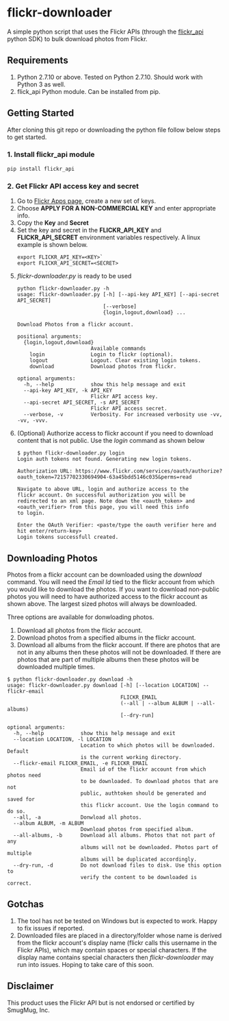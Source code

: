 # flickr-downloader
A simple python script that uses the Flickr APIs (through the [flickr_api](https://github.com/alexis-mignon/python-flickr-api) python SDK) to bulk download photos from Flickr.

## Requirements
1. Python 2.7.10 or above. Tested on Python 2.7.10. Should work with Python 3 as well.
2. flick_api Python module. Can be installed from pip.

## Getting Started
After cloning this git repo or downloading the python file follow below steps to get started.

### 1. Install flickr_api module
```pip install flickr_api```

### 2. Get Flickr API access key and secret
1. Go to [Flickr Apps page](https://www.flickr.com/services/api/keys),  create a new set of keys.
2. Choose **APPLY FOR A NON-COMMERCIAL KEY** and enter appropriate info.
3. Copy the **Key** and **Secret**
4. Set the key and secret in the **FLICKR_API_KEY** and **FLICKR_API_SECRET** environment variables respectively. A linux example is shown below.
    ```
    export FLICKR_API_KEY=<KEY>`
    export FLICKR_API_SECRET=<SECRET>
    ```
5. *flickr-downloader.py* is ready to be used
    ```
    python flickr-downloader.py -h
    usage: flickr-downloader.py [-h] [--api-key API_KEY] [--api-secret API_SECRET]
                                [--verbose]
                                {login,logout,download} ...
    
    Download Photos from a flickr account.
    
    positional arguments:
      {login,logout,download}
                            Available commands
        login               Login to flickr (optional).
        logout              Logout. Clear existing login tokens.
        download            Download photos from flickr.
    
    optional arguments:
      -h, --help            show this help message and exit
      --api-key API_KEY, -k API_KEY
                            Flickr API access key.
      --api-secret API_SECRET, -s API_SECRET
                            Flickr API access secret.
      --verbose, -v         Verbosity. For increased verbosity use -vv, -vv, -vvv.
    ```
6. (Optional) Authorize access to flickr account if you need to download content that is not public. Use the *login* command as shown below
    ```
    $ python flickr-downloader.py login
    Login auth tokens not found. Generating new login tokens.
    
    Authorization URL: https://www.flickr.com/services/oauth/authorize?oauth_token=72157702330694904-63a45bdd5146c035&perms=read
    
    Navigate to above URL, login and authorize access to the
    flickr account. On successful authorization you will be
    redirected to an xml page. Note down the <oauth_token> and
    <oauth_verifier> from this page, you will need this info
    to login.
    
    Enter the OAuth Verifier: <paste/type the oauth verifier here and hit enter/return-key>
    Login tokens successfull created.
    ```
## Downloading Photos
Photos from a flickr account can be downloaded using the *download* command. You will need the *Email Id* tied to the flickr account from which you would like to download the photos. If you want to download non-public photos you will need to have authorized access to the flickr account as shown above. The largest sized photos will always be downloaded.
    
Three options are available for donwloading photos.
1. Download all photos from the flickr account.
2. Download photos from a specified albums in the flickr account.
3. Download all albums from the flickr account. If there are photos that are not in any albums then these photos will not be downloaded. If there are photos that are part of multiple albums then these photos will be downloaded multiple times.

```
$ python flickr-downloader.py download -h
usage: flickr-downloader.py download [-h] [--location LOCATION] --flickr-email
                                     FLICKR_EMAIL
                                     (--all | --album ALBUM | --all-albums)
                                     [--dry-run]

optional arguments:
  -h, --help            show this help message and exit
  --location LOCATION, -l LOCATION
                        Location to which photos will be downloaded. Default
                        is the current working directory.
  --flickr-email FLICKR_EMAIL, -e FLICKR_EMAIL
                        Email id of the flickr account from which photos need
                        to be downloaded. To download photos that are not
                        public, authtoken should be generated and saved for
                        this flickr account. Use the login command to do so.
  --all, -a             Donwload all photos.
  --album ALBUM, -m ALBUM
                        Download photos from specified album.
  --all-albums, -b      Download all albums. Photos that not part of any
                        albums will not be downloaded. Photos part of multiple
                        albums will be duplicated accordingly.
  --dry-run, -d         Do not download files to disk. Use this option to
                        verify the content to be downloaded is correct.
```

## Gotchas
1. The tool has not be tested on Windows but is expected to work. Happy to fix issues if reported.
2. Downloaded files are placed in a directory/folder whose name is derived from the flickr account's display name (flickr calls this username in the Flickr APIs), which may contain spaces or special characters. If the display name contains special characters then *flickr-downloader* may run into issues. Hoping to take care of this soon.

## Disclaimer
This product uses the Flickr API but is not endorsed or certified by SmugMug, Inc.
